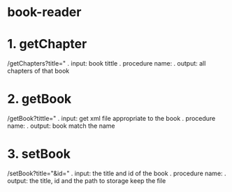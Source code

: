 # book-reader
<h1>1. getChapter</h1>
<p>
/getChapters?title="
. input: book tittle
. procedure name: 
. output: all chapters of that book
</p>
<h1>2. getBook</h1>
<p>
/getBook?tittle="
. input: get xml file appropriate  to the book
. procedure name: 
. output: book match the name 
</p>
<h1>3. setBook</h1>
<p>
/setBook?title="&id="
. input: the title and id of the book
. procedure name: 
. output: the title, id and the path to storage keep the file
</p>
